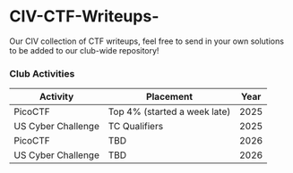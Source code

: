 # CIV-CTF-Writeups-
Our CIV collection of CTF writeups, feel free to send in your own solutions to be added to our club-wide repository!

### Club Activities

| Activity | Placement | Year|
|---|---|---|
| PicoCTF  | Top 4% (started a week late) |2025|
| US Cyber Challenge | TC Qualifiers |2025|
| PicoCTF  | TBD |2026|
| US Cyber Challenge | TBD |2026|


